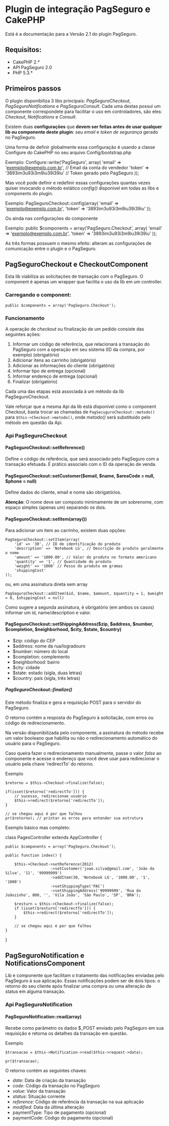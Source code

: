 Plugin de integração PagSeguro e CakePHP
========================================

Está é a documentação para a Versão 2.1 do plugin PagSeguro.

Requisitos:
-----------

+ CakePHP 2.*
+ API PagSeguro 2.0
+ PHP 5.3.*

Primeiros passos
----------------

O plugin disponibiliza 3 libs principais: *PagSeguroCheckout*, *PagSeguroNotifications* e *PagSeguroConsult*.
Cada uma destas possui um componente correspondete para facilitar o uso em controladores, são eles: *Checkout*, *Notifications*
e *Consult*.

Existem duas **configurações** que **devem ser feitas antes de usar qualquer lib ou componente deste plugin**: seu *email* e *token de segurança*
gerado no PagSeguro.

Uma forma de definir globalmente essa configuração é usando a classe Configure do CakePHP no seu arquivo Config/bootstrap.php

Exemplo:
	Configure::write('PagSeguro', array(
		'email' => 'exemplo@exemplo.com.br', // Email da conta do vendedor
		'token' => '3893im3u93i3m9iu39i39iu' // Token gerado pelo PagSeguro
	));

Mas você pode definir e redefinir essas configurações quantas vezes quiser invocando o método
estático *config()* disponível em todas as libs e components do plugin.

Exemplo:
	PagSeguroCheckout::config(array(
		'email' => 'exemplo@exemplo.com.br',
		'token' => '3893im3u93i3m9iu39i39iu'
	));

Ou ainda nas configurações do componente

Exemplo:
	public $components = array('PagSeguro.Checkout', array(
		'email' => 'exemplo@exemplo.com.br',
		'token' => '3893im3u93i3m9iu39i39iu'
	));

As três formas possuem o mesmo efeito: alteram as configurações de comunicação entre o plugin e
o PagSeguro.

PagSeguroCheckout e CheckoutComponent
-----------------

Esta lib viabiliza as solicitações de transação com o PagSeguro. O component
é apenas um wrapper que facilita o uso da lib em um controller.

### Carregando o component:
	
	public $components = array('PagSeguro.Checkout');

### Funcionamento

A operação de *checkout* ou finalização de um pedido consiste das seguintes ações:

1. Informar um código de referência, que relacionará a transação do PagSeguro com a operação em seu sistema (ID da compra, por exemplo) (obrigatório)
2. Adicionar itens ao carrinho (obrigatório)
3. Adicionar as informações do cliente (obrigatório)
4. Informar tipo de entrega (opcional)
5. Informar endereço de entrega (opcional)
6. Finalizar (obrigatório)

Cada uma das etapas está associada à um método da lib PagSeguroCheckout.

Vale reforçar que a mesma Api da lib está disponível como o component Checkout, basta trocar as chamadas
de ``PagSecuguroCheckout::metodo()`` para ``$this->Checkout->metodo()``, onde *metodo()* será substituido
pelo método em questão da Api.

### Api PagSeguroCheckout

#### PagSeguroCheckout::setReference()

Define o código de referência, que será associado pelo PagSeguro com a transação efetuada.
É prático associalo com o ID da operação de venda.

#### PagSeguroCheckout::setCustomer($email, $name, $areaCode = null, $phone = null)

Define dados do cliente, email e nome são obrigatórios.

**Atenção**: O nome deve ser composto minimamente de um sobrenome, com espaço simples (apenas um)
separando os dois.

#### PagSeguroCheckout::setItem(array())

Para adicionar um item ao carrinho, existem duas opções:

	PagSeguroCheckout::setItem(array(
		'id' => '30', // ID de identificação do produto
		'description' => 'Notebook LG', // Descrição do produto geralmente o nome
		'amount' => '1000.00', // Valor do produto no formato americano
		'quantity' => '1', // Quantidade do produto
		'weight' => '1000' // Pesso do produto em gramas
		'shippingCost'
	));

ou, em uma assinatura direta sem array

	PagSeguroCheckout::addItem($id, $name, $amount, $quantity = 1, $weight = 0, $shippingCost = null)

Como sugere a segunda assinatura, é obrigatório (em ambos os casos) informar um id, name/description e valor.

#### PagSeguroCheckout::setShippingAddress($zip, $address, $number, $completion, $neighborhood, $city, $state, $country)

* $zip: código do CEP
* $address: nome da rua/logradouro
* $number: número do local
* $completion: complemento
* $neighborhood: bairro
* $city: cidade
* $state: estado (sigla, duas letras)
* $country: país (sigla, três letras)


##### PagSeguroCheckout::finalize()

Este método finaliza e gera a requisição POST para o servidor do PagSeguro.

O retorno contém a resposta do PagSeguro à solicitação, com erros ou código de redirecionamento.

Na versão disponibilizada pelo componente, a assinatura do método recebe um valor
booleano que habilita ou não o redirecionamento automático do usuário para o PagSeguro.

Caso queira fazer o redirecionamento manualmente, passe o valor *false* ao componente
e acesse o endereço que você deve usar para redirecionar o usuário pela chave 'redirectTo'
do retorno.

Exemplo

	$retorno = $this->Checkout->finalize(false);

	if(isset($retorno['redirectTo'])) {
		// sucesso, redirecionao usuário
		$this->redirect($retorno['redirectTo']);
	}

	// se chegou aqui é por que falhou
	pr($retorno); // printar os erros para entender sua estrutura



Exemplo básico mas completo:

class PagesController extends AppController {

	public $components = array('PagSeguro.Checkout');

	public function index() {

		$this->Checkout->setReference(2012)
						->setCustomer('joao.silva@gmail.com', 'João da Silva', '11', '99999999')
						->addItem(30, 'Notebook LG', '1000.00', '1', '1000')
						->setShippingType('PAC')
						->setShippingAddress('99999999', 'Rua do Joãozinho', 800, '', 'Vila João', 'São Paulo', 'SP', 'BRA');

		$resturn = $this->Checkout->finalize(false);
		if (isset($resturn['redirectTo'])) {
			$this->redirect($retorno['redirectTo']);
		}

		// se chegou aqui é por que falhou
	}
}


PagSeguroNotification e NotificationsComponent
-----------------------------------------------

Lib e componente que facilitam o tratamento das notificações enviadas pelo PagSeguro à
sua aplicação. Essas notificações podem ser de dois tipos: o retorno do seu cliente após
finalizar uma compra *ou* uma alteração de status em alguma transação.

### Api PagSeguroNotification

#### PagSeguroNotification::read(array)

Recebe como parâmetro os dados $_POST enviado pelo PagSeguro em sua
requisição e retorna os detalhes da transação em questão.

Exemplo

	$transacao = $this->Notification->read($this->request->data);

	pr($transacao);

O retorno contém as seguintes chaves:

* *date*: Data de criação da transação
* *code*: Código da transação no PagSeguro
* *value*: Valor da transação
* *status*: Situação corrente
* *reference*: Código de referência da transação na sua aplicação
* *modified*: Data da última alteração
* paymentType: Tipo de pagamento (opcional)
* paymentCode: Código do pagamento (opcional)